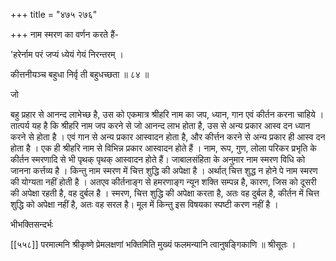 +++
title = "४७५ २७६"

+++
नाम स्मरण का वर्णन करते हैं- 

'हरेर्नाम परं जप्यं ध्येयं गेयं निरन्तरम् । 

कीत्तनीयञ्च बहुधा निर्वृ ती बहुधच्छता ॥ ८४ ॥ 

जो 

बहु प्रहार से आनन्द लाभेच्छ है, उस को एकमात्र श्रीहरि नाम का जप, ध्यान, गान एवं कीर्तन करना चाहिये । तात्पर्य यह है कि श्रीहरि नाम जप करने से जो आनन्द लाभ होता है, उस से अन्य प्रकार आस्व दन ध्यान करने से होता है । एवं गान से अन्य प्रकार आस्वादन होता है, और कीर्त्तन करने से अन्य प्रकार ही आस्व दन होता है । एक ही श्रीहरि नाम से विभिन्न प्रकार आस्वादन होते हैं । नाम, रूप, गुण, लोला परिकर प्रभृति के कीर्तन स्मरणादि से भी पृथक् पृथक् आस्वादन होते हैं। जाबालसंहिता के अनुमार नाम स्मरण विधि को जानना कर्त्तव्य है । किन्तु नाम स्मरण में चित्त शुद्धि की अपेक्षा है । अर्थात् चित्त शुद्ध न होने पे नाम स्मरण की योग्यता नहीं होती है । अतएव कीर्तनाङ्ग से हमरणाङ्ग न्यून शक्ति सम्पन्न है, कारण, जिस को दूसरी की अपेक्षा रहती है, वह दुर्बल है । स्मरण, चित्त शुद्धि की अपेक्षा करता है, अतः वह दुर्बल है, कीर्तन में चित्त शुद्धि को अपेक्षा नहीं है, अतः वह सरल है। मूल में किन्तु इस विषयका स्पष्टी करण नहीं है । 

भीभक्तिसन्दर्भः 

[[५५८]] परमात्मनि श्रीकृष्णे प्रेमलक्षणां भक्तिमिति मुख्यं फलमन्यानि त्वानुषङ्गिकाणि ॥ श्रीसूतः । 
